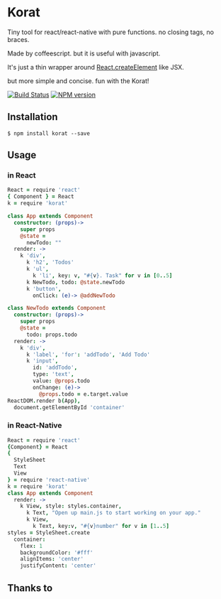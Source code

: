 # Korat

Tiny tool for react/react-native with pure functions. no closing tags, no braces.

Made by coffeescript. but it is useful with javascript.

It's just a thin wrapper around [React.createElement](https://facebook.github.io/react/docs/top-level-api.html#react.createelement) like JSX.

but more simple and concise. fun with the Korat!

[![Build Status](http://img.shields.io/acidsound/d/korat.svg?style=flat-square)](https://travis-ci.org/hurrymaplelad/korat)
[![NPM version](http://img.shields.io/npm/v/korat.svg?style=flat-square)](https://www.npmjs.org/package/korat)

## Installation
```
$ npm install korat --save
```

## Usage 
### in React
```coffee
React = require 'react'
{ Component } = React
k = require 'korat'

class App extends Component
  constructor: (props)->
    super props
    @state =
      newTodo: ""
  render: ->
    k 'div',
      k 'h2', 'Todos'
      k 'ul',
        k 'li', key: v, "#{v}. Task" for v in [0..5]
      k NewTodo, todo: @state.newTodo
      k 'button',
        onClick: (e)-> @addNewTodo

class NewTodo extends Component
  constructor: (props)->
    super props
    @state =
      todo: props.todo
  render: ->
    k 'div',
      k 'label', 'for': 'addTodo', 'Add Todo'
      k 'input',
        id: 'addTodo',
        type: 'text',
        value: @props.todo
        onChange: (e)->
          @props.todo = e.target.value
ReactDOM.render b(App),
  document.getElementById 'container'
```
### in React-Native
```coffee
React = require 'react'
{Component} = React
{
  StyleSheet
  Text
  View
} = require 'react-native'
k = require 'korat'
class App extends Component
  render: ->
    k View, style: styles.container,
      k Text, "Open up main.js to start working on your app."
      k View,
        k Text, key:v, "#{v}number" for v in [1..5]
styles = StyleSheet.create
  container:
    flex: 1
    backgroundColor: '#fff'
    alignItems: 'center'
    justifyContent: 'center'
```

## Thanks to

